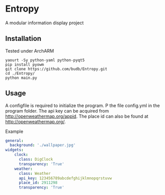 # Entropy

A modular information display project

Installation
------------
Tested under ArchARM

```
yaourt -Sy python-yaml python-pyqt5
pip install pyowm
git clone https://github.com/budb/Entropy.git
cd ./Entropy/
python main.py
```

Usage
-----
A configfile is required to initialize the program. P the file config.yml in the program folder.
The api key can be acquired from http://openweathermap.org/appid. The place id can also be found at http://openweathermap.org/.

Example
```YAML  
general:
  background: './wallpaper.jpg'
widgets:
    clock:
      class: DigClock
      transparency: 'True'
    weather:
      class: Weather
      api_key: 123456789abcdefghijklmnopqrstuvw
      place_id: 2911298
      transparency: 'True'
```    